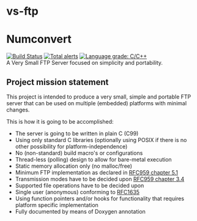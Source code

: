 # vs-ftp
# Numconvert
[![Build Status](https://travis-ci.org/baskapteijn/vs-ftp.svg?branch=master)](https://travis-ci.org/baskapteijn/vs-ftp)
[![Total alerts](https://img.shields.io/lgtm/alerts/g/baskapteijn/vs-ftp.svg?logo=lgtm&logoWidth=18)](https://lgtm.com/projects/g/baskapteijn/vs-ftp/alerts/)
[![Language grade: C/C++](https://img.shields.io/lgtm/grade/cpp/g/baskapteijn/vs-ftp.svg?logo=lgtm&logoWidth=18)](https://lgtm.com/projects/g/baskapteijn/vs-ftp/context:cpp)  
A Very Small FTP Server focused on simplicity and portability.

## Project mission statement
This project is intended to produce a very small, simple and portable FTP server that can be used on multiple (embedded) platforms with minimal changes.

This is how it is going to be accomplished:

* The server is going to be written in plain C (C99)
* Using only standard C libraries (optionally using POSIX if there is no other possibility for platform-independence)
* No (non-standard) build macro's or configurations
* Thread-less (polling) design to allow for bare-metal execution
* Static memory allocation only (no malloc/free)
* Minimum FTP implementation as declared in [RFC959 chapter 5.1](https://www.w3.org/Protocols/rfc959/5_Declarative.html)
* Transmission modes have to be decided upon [RFC959 chapter 3.4](https://www.w3.org/Protocols/rfc959/3_DataTransfer.html)
* Supported file operations have to be decided upon
* Single user (anonymous) conforming to [RFC1635](https://tools.ietf.org/html/rfc1635)
* Using function pointers and/or hooks for functionality that requires platform specific implementation
* Fully documented by means of Doxygen annotation

